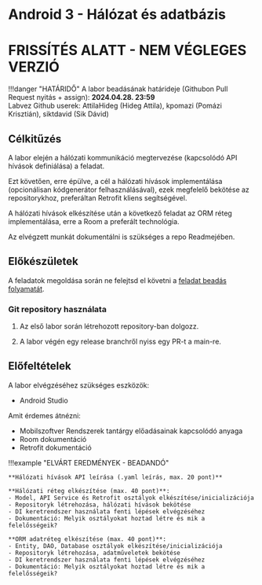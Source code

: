 # Android 3 - Hálózat és adatbázis

# FRISSÍTÉS ALATT - NEM VÉGLEGES VERZIÓ

!!!danger "HATÁRIDŐ"
	A labor beadásának határideje (Githubon Pull Request nyitás + assign): **2024.04.28. 23:59**  
    Labvez Github userek: AttilaHideg (Hideg Attila), kpomazi (Pomázi Krisztián), siktdavid (Sik Dávid)

## Célkitűzés

A labor elején a hálózati kommunikáció megtervezése (kapcsolódó API hívások definiálása) a feladat. 

Ezt követően, erre épülve, a cél a hálózati hívások implementálása (opcionálisan kódgenerátor felhasználásával), ezek megfelelő bekötése az repositorykhoz, preferáltan Retrofit kliens segítségével.

A hálózati hívások elkészítése után a következő feladat az ORM réteg implementálása, erre a Room a preferált technológia.

Az elvégzett munkát dokumentálni is szükséges a repo Readmejében.

## Előkészületek

A feladatok megoldása során ne felejtsd el követni a [feladat beadás folyamatát](../../tudnivalok/github/GitHub.md).

### Git repository használata

1. Az első labor során létrehozott repository-ban dolgozz.

2. A labor végén egy release branchről nyiss egy PR-t a main-re.

## Előfeltételek 

A labor elvégzéséhez szükséges eszközök: 

- Android Studio

Amit érdemes átnézni:  

- Mobilszoftver Rendszerek tantárgy előadásainak kapcsolódó anyaga
- Room dokumentáció  
- Retrofit dokumentáció  

!!!example "ELVÁRT EREDMÉNYEK - BEADANDÓ" 

    **Hálózati hívások API leírása (.yaml leírás, max. 20 pont)**  

    **Hálózati réteg elkészítése (max. 40 pont)**:  
    - Model, API Service és Retrofit osztályok elkészítése/inicializációja  
    - Repositoryk létrehozása, hálózati hívások bekötése  
    - DI keretrendszer használata fenti lépések elvégzéséhez  
    - Dokumentáció: Melyik osztályokat hoztad létre és mik a felelősségeik?  

    **ORM adatréteg elkészítése (max. 40 pont)**:  
    - Entity, DAO, Database osztályok elkészítése/inicializációja  
    - Repositoryk létrehozása, adatműveletek bekötése  
    - DI keretrendszer használata fenti lépések elvégzéséhez  
    - Dokumentáció: Melyik osztályokat hoztad létre és mik a felelősségeik?  